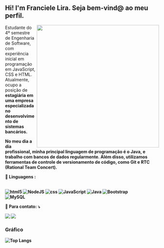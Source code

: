 ## Hi! I'm Franciele Lira. Seja bem-vind@ ao meu perfil. 
<img src="https://encrypted-tbn0.gstatic.com/images?q=tbn:ANd9GcTT5tqPKcgceDR9pRDr7dXwcX7SQ_RGjhMe8Q&usqp=CAU" min-width="400px" max-width="400px" width="400px" align="right">

<p align="left"> 
 Estudante do 4º semestre de Engenharia de Software, com experiência inicial em programação em JavaScript, CSS e HTML. Atualmente, ocupo a posição de <strong> estagiária <strong> em uma empresa especializada no desenvolvimento de sistemas bancários.

No meu dia a dia profissional, minha principal linguagem de programação é o Java, e trabalho com bancos de dados regularmente. Além disso, utilizamos ferramentas de controle de versionamento de código, como Git e RTC (Rational Team Concert).
</p>

<p align="left">
  🦄 <strong> Linguagens </strong>: <div style="display: inline_block"><br/>
  <img align="center" alt ="html5" src="https://img.shields.io/badge/HTML-239120?style=for-the-badge&logo=html5&logoColor=white" />
    <img align="center" alt ="NodeJS" src="https://img.shields.io/badge/Node.js-43853D?style=for-the-badge&logo=node.js&logoColor=white" />
  <img align="center" alt ="css" src="https://img.shields.io/badge/CSS-239120?&style=for-the-badge&logo=css3&logoColor=white" />
  <img align="center" alt ="JavaScript" src="https://img.shields.io/badge/JavaScript-F7DF1E?style=for-the-badge&logo=javascript&logoColor=black" />
  <img align="center" alt ="Java" src="https://img.shields.io/badge/Java-ED8B00?style=for-the-badge&logo=openjdk&logoColor=white" />
   <img align="center" alt ="Bootstrap" src="https://img.shields.io/badge/Bootstrap-563D7C?style=for-the-badge&logo=bootstrap&logoColor=white" />
  <br>
   <img align="center" alt ="MySQL" src="https://img.shields.io/badge/MySQL-00000F?style=for-the-badge&logo=mysql&logoColor=white" />
</p>


<p align="left">
💌 <strong> Para contato:</strong> ⤵️
</p>

<p align="left">
  <a href="#" alt="Gmail">
  <img src="https://img.shields.io/badge/-Gmail-FF0000?style=flat-square&labelColor=FF0000&logo=gmail&logoColor=white&link=francielelira48@gmail.com" /></a>
  <img src="https://img.shields.io/badge/-Linkedin-0e76a8?style=flat-square&logo=Linkedin&logoColor=white&link=[LINK-DO-SEU-LINKEDIN](https://www.linkedin.com/in/franciele-lira/)" /></a>

  
</p>

### Gráfico

![Top Langs](https://github-readme-stats.vercel.app/api/top-langs/?username=Franciele-Lira&layout=compact)
